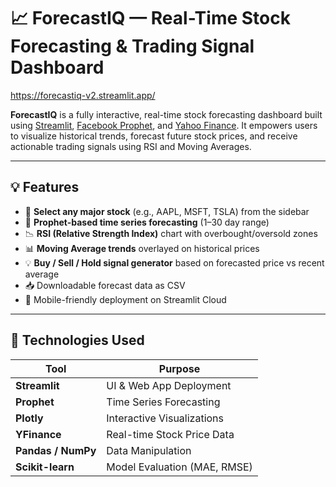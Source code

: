 # 📈 ForecastIQ — Real-Time Stock Forecasting & Trading Signal Dashboard

https://forecastiq-v2.streamlit.app/

**ForecastIQ** is a fully interactive, real-time stock forecasting dashboard built using [Streamlit](https://streamlit.io/), [Facebook Prophet](https://facebook.github.io/prophet/), and [Yahoo Finance](https://pypi.org/project/yfinance/). It empowers users to visualize historical trends, forecast future stock prices, and receive actionable trading signals using RSI and Moving Averages.

---

## 💡 Features

- 🔎 **Select any major stock** (e.g., AAPL, MSFT, TSLA) from the sidebar
- 🧠 **Prophet-based time series forecasting** (1–30 day range)
- 📉 **RSI (Relative Strength Index)** chart with overbought/oversold zones
- 📊 **Moving Average trends** overlayed on historical prices
- 💡 **Buy / Sell / Hold signal generator** based on forecasted price vs recent average
- 📥 Downloadable forecast data as CSV
- 📱 Mobile-friendly deployment on Streamlit Cloud

---

## 🚀 Technologies Used

| Tool | Purpose |
|------|---------|
| **Streamlit** | UI & Web App Deployment |
| **Prophet** | Time Series Forecasting |
| **Plotly** | Interactive Visualizations |
| **YFinance** | Real-time Stock Price Data |
| **Pandas / NumPy** | Data Manipulation |
| **Scikit-learn** | Model Evaluation (MAE, RMSE) |


